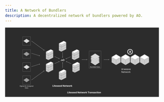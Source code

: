 ```yaml
---
title: A Network of Bundlers
description: A decentralized network of bundlers powered by AO.
---
```


![Liteseed Network Transaction Flow](/src/assets/liteseed_network_transaction.png)